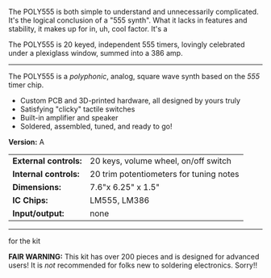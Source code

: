 The POLY555 is both simple to understand and unnecessarily complicated. It's the logical conclusion of a "555 synth". What it lacks in features and stability, it makes up for in, uh, cool factor. It's a

The POLY555 is 20 keyed, independent 555 timers, lovingly celebrated under a plexiglass window, summed into a 386 amp.

---

The POLY555 is a <em>polyphonic</em>, analog, square wave synth based on the <em>555</em> timer chip.

<ul>
<li>Custom PCB and 3D-printed hardware, all designed by yours truly</li>
<li>Satisfying "clicky" tactile switches</li>
<li>Built-in amplifier and speaker</li>
<li>Soldered, assembled, tuned, and ready to go!</li>
</ul>

<strong>Version:</strong> A

<table>
<tbody>
<tr><td><strong>External controls:</strong></td><td>20 keys, volume wheel, on/off switch</td></tr>
<tr><td><strong>Internal controls:</strong></td><td>20 trim potentiometers for tuning notes</td></tr>
<tr><td><strong>Dimensions:</strong></td><td>7.6"x 6.25" x 1.5"</td></tr>
<tr><td><strong>IC Chips:</strong></td><td>LM555, LM386</td></tr>
<tr><td><strong>Input/output:</strong></td><td>none</td></tr>
</tbody>
</table>

---

for the kit

**FAIR WARNING:** This kit has over 200 pieces and is designed for advanced users! It is _not_ recommended for folks new to soldering electronics. Sorry!!
